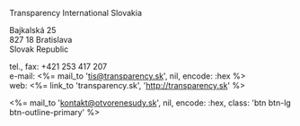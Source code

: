 Transparency International Slovakia

Bajkalská 25<br/>
827 18 Bratislava<br/>
Slovak Republic

tel., fax: +421 253 417 207<br/>
e-mail: <%= mail_to 'tis@transparency.sk', nil, encode: :hex %><br/>
web: <%= link_to 'transparency.sk', 'http://transparency.sk' %>

<%= mail_to 'kontakt@otvorenesudy.sk', nil, encode: :hex, class: 'btn btn-lg btn-outline-primary' %>
